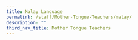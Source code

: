 ```yaml
---
title: Malay Language
permalink: /staff/Mother-Tongue-Teachers/malay/
description: ""
third_nav_title: Mother Tongue Teachers
---
```

